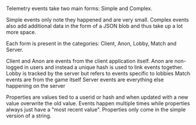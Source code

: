 Telemetry events take two main forms: Simple and Complex.

Simple events only note they happened and are very small.
Complex events also add additional data in the form of a JSON blob and thus take up a lot more space.

Each form is present in the categories: Client, Anon, Lobby, Match and Server.

Client and Anon are events from the client application itself. Anon are non-logged in users and instead a unique hash is used to link events together.
Lobby is tracked by the server but refers to events specific to lobbies
Match events are from the game itself
Server events are everything else happening on the server

Properties are values tied to a userid or hash and when updated with a new value overwrite the old value. Events happen multiple times while properties always just have a "most recent value". Properties only come in the simple version of a string.
